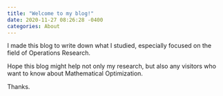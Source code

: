```yaml
---
title: "Welcome to my blog!"
date: 2020-11-27 08:26:28 -0400
categories: About
---
```


I made this blog to write down what I studied, especially focused on the field of Operations Research.

Hope this blog might help not only my research, but also any visitors who want to know about Mathematical Optimization.

Thanks.



